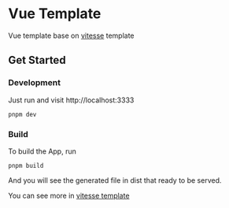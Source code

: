 # Vue Template

Vue template base on [vitesse](https://github.com/antfu/vitesse) template

## Get Started

### Development
Just run and visit http://localhost:3333

```shell
pnpm dev
```
### Build
To build the App, run

```shell
pnpm build
```
And you will see the generated file in dist that ready to be served.

You can see more in [vitesse template](https://github.com/antfu/vitesse)
